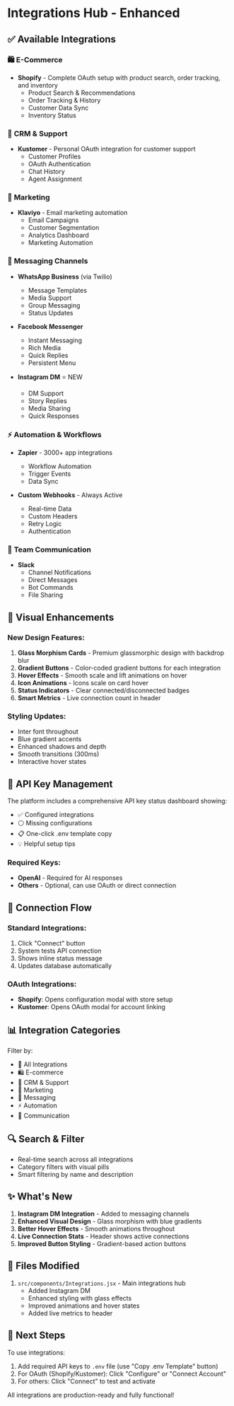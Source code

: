 # Integrations Hub - Enhanced

## ✅ Available Integrations

### 🛍️ **E-Commerce**
- **Shopify** - Complete OAuth setup with product search, order tracking, and inventory
  - Product Search & Recommendations
  - Order Tracking & History
  - Customer Data Sync
  - Inventory Status

### 👥 **CRM & Support**
- **Kustomer** - Personal OAuth integration for customer support
  - Customer Profiles
  - OAuth Authentication
  - Chat History
  - Agent Assignment

### 📧 **Marketing**
- **Klaviyo** - Email marketing automation
  - Email Campaigns
  - Customer Segmentation
  - Analytics Dashboard
  - Marketing Automation

### 💬 **Messaging Channels**
- **WhatsApp Business** (via Twilio)
  - Message Templates
  - Media Support
  - Group Messaging
  - Status Updates

- **Facebook Messenger**
  - Instant Messaging
  - Rich Media
  - Quick Replies
  - Persistent Menu

- **Instagram DM** ⭐ NEW
  - DM Support
  - Story Replies
  - Media Sharing
  - Quick Responses

### ⚡ **Automation & Workflows**
- **Zapier** - 3000+ app integrations
  - Workflow Automation
  - Trigger Events
  - Data Sync

- **Custom Webhooks** - Always Active
  - Real-time Data
  - Custom Headers
  - Retry Logic
  - Authentication

### 🔔 **Team Communication**
- **Slack**
  - Channel Notifications
  - Direct Messages
  - Bot Commands
  - File Sharing

## 🎨 Visual Enhancements

### New Design Features:
1. **Glass Morphism Cards** - Premium glassmorphic design with backdrop blur
2. **Gradient Buttons** - Color-coded gradient buttons for each integration
3. **Hover Effects** - Smooth scale and lift animations on hover
4. **Icon Animations** - Icons scale on card hover
5. **Status Indicators** - Clear connected/disconnected badges
6. **Smart Metrics** - Live connection count in header

### Styling Updates:
- Inter font throughout
- Blue gradient accents
- Enhanced shadows and depth
- Smooth transitions (300ms)
- Interactive hover states

## 🔑 API Key Management

The platform includes a comprehensive API key status dashboard showing:
- ✅ Configured integrations
- ⚪ Missing configurations
- 📋 One-click .env template copy
- 💡 Helpful setup tips

### Required Keys:
- **OpenAI** - Required for AI responses
- **Others** - Optional, can use OAuth or direct connection

## 🚀 Connection Flow

### Standard Integrations:
1. Click "Connect" button
2. System tests API connection
3. Shows inline status message
4. Updates database automatically

### OAuth Integrations:
- **Shopify**: Opens configuration modal with store setup
- **Kustomer**: Opens OAuth modal for account linking

## 📊 Integration Categories

Filter by:
- 🌟 All Integrations
- 🛍️ E-commerce
- 👥 CRM & Support
- 📧 Marketing
- 💬 Messaging
- ⚡ Automation
- 🔔 Communication

## 🔍 Search & Filter

- Real-time search across all integrations
- Category filters with visual pills
- Smart filtering by name and description

## ✨ What's New

1. **Instagram DM Integration** - Added to messaging channels
2. **Enhanced Visual Design** - Glass morphism with blue gradients
3. **Better Hover Effects** - Smooth animations throughout
4. **Live Connection Stats** - Header shows active connections
5. **Improved Button Styling** - Gradient-based action buttons

## 📝 Files Modified

1. `src/components/Integrations.jsx` - Main integrations hub
   - Added Instagram DM
   - Enhanced styling with glass effects
   - Improved animations and hover states
   - Added live metrics to header

## 🎯 Next Steps

To use integrations:
1. Add required API keys to `.env` file (use "Copy .env Template" button)
2. For OAuth (Shopify/Kustomer): Click "Configure" or "Connect Account"
3. For others: Click "Connect" to test and activate

All integrations are production-ready and fully functional!
